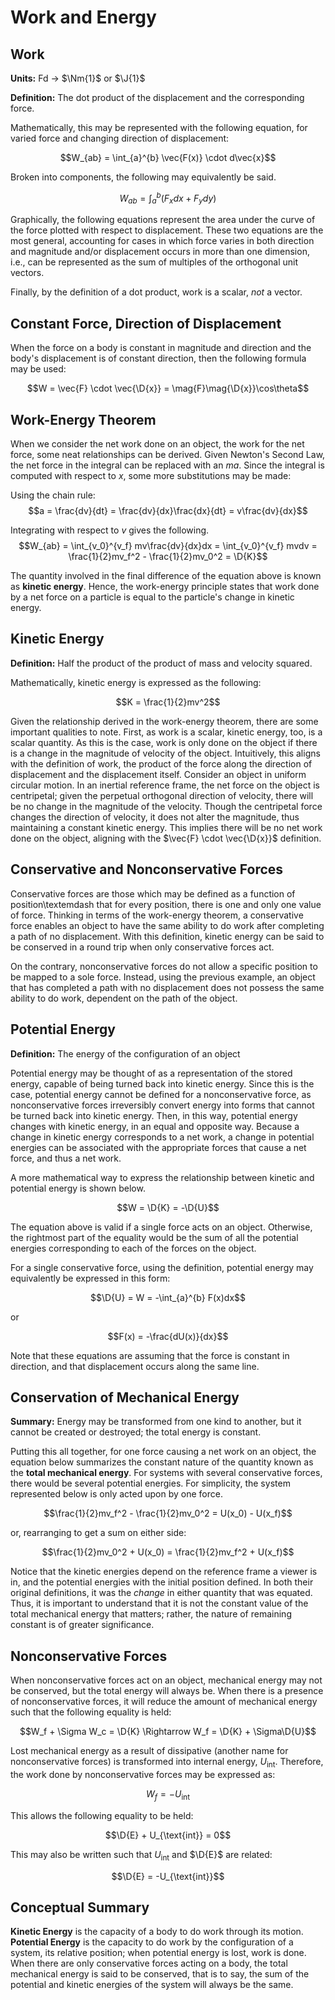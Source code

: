 # Work and Energy

## Work

**Units:** Fd $\rightarrow$ $\Nm{1}$ or $\J{1}$

**Definition:** The dot product of the displacement and the corresponding force.

Mathematically, this may be represented with the following equation, for varied force and changing direction of displacement:

$$W_{ab} = \int_{a}^{b} \vec{F(x)} \cdot d\vec{x}$$

Broken into components, the following may equivalently be said.

$$W_{ab} = \int_{a}^{b} (F_xdx + F_ydy)$$

Graphically, the following equations represent the area under the curve of the force plotted with respect to displacement. These two equations are the most general, accounting for cases in which force varies in both direction and magnitude and/or displacement occurs in more than one dimension, i.e., can be represented as the sum of multiples of the orthogonal unit vectors.

Finally, by the definition of a dot product, work is a scalar, _not_ a vector.

## Constant Force, Direction of Displacement

When the force on a body is constant in magnitude and direction and the body's displacement is of constant direction, then the following formula may be used:

$$W = \vec{F} \cdot \vec{\D{x}} = \mag{F}\mag{\D{x}}\cos\theta$$

## Work-Energy Theorem

When we consider the net work done on an object, the work for the net force, some neat relationships can be derived. Given Newton's Second Law, the net force in the integral can be replaced with an $ma$. Since the integral is computed with respect to $x$, some more substitutions may be made:

Using the chain rule:
$$a = \frac{dv}{dt} = \frac{dv}{dx}\frac{dx}{dt} = v\frac{dv}{dx}$$

Integrating with respect to $v$ gives the following.
$$W_{ab} = \int_{v_0}^{v_f} mv\frac{dv}{dx}dx = \int_{v_0}^{v_f} mvdv = \frac{1}{2}mv_f^2 - \frac{1}{2}mv_0^2 = \D{K}$$

The quantity involved in the final difference of the equation above is known as **kinetic energy**. Hence, the work-energy principle states that work done by a net force on a particle is equal to the particle's change in kinetic energy.

## Kinetic Energy

**Definition:** Half the product of the product of mass and velocity squared.

Mathematically, kinetic energy is expressed as the following:

$$K = \frac{1}{2}mv^2$$

Given the relationship derived in the work-energy theorem, there are some important qualities to note. First, as work is a scalar, kinetic energy, too, is a scalar quantity. As this is the case, work is only done on the object if there is a change in the magnitude of velocity of the object. Intuitively, this aligns with the definition of work, the product of the force along the direction of displacement and the displacement itself. Consider an object in uniform circular motion. In an inertial reference frame, the net force on the object is centripetal; given the perpetual orthogonal direction of velocity, there will be no change in the magnitude of the velocity. Though the centripetal force changes the direction of velocity, it does not alter the magnitude, thus maintaining a constant kinetic energy. This implies there will be no net work done on the object, aligning with the $\vec{F} \cdot \vec{\D{x}}$ definition.

## Conservative and Nonconservative Forces

Conservative forces are those which may be defined as a function of position\textemdash that for every position, there is one and only one value of force. Thinking in terms of the work-energy theorem, a conservative force enables an object to have the same ability to do work after completing a path of no displacement. With this definition, kinetic energy can be said to be conserved in a round trip when only conservative forces act.

On the contrary, nonconservative forces do not allow a specific position to be mapped to a sole force. Instead, using the previous example, an object that has completed a path with no displacement does not possess the same ability to do work, dependent on the path of the object.

## Potential Energy

**Definition:** The energy of the configuration of an object

Potential energy may be thought of as a representation of the stored energy, capable of being turned back into kinetic energy. Since this is the case, potential energy cannot be defined for a nonconservative force, as nonconservative forces irreversibly convert energy into forms that cannot be turned back into kinetic energy. Then, in this way, potential energy changes with kinetic energy, in an equal and opposite way. Because a change in kinetic energy corresponds to a net work, a change in potential energies can be associated with the appropriate forces that cause a net force, and thus a net work.

A more mathematical way to express the relationship between kinetic and potential energy is shown below.

$$W = \D{K} = -\D{U}$$

The equation above is valid if a single force acts on an object. Otherwise, the rightmost part of the equality would be the sum of all the potential energies corresponding to each of the forces on the object.

For a single conservative force, using the definition, potential energy may equivalently be expressed in this form:

$$\D{U} = W = -\int_{a}^{b} F(x)dx$$

or

$$F(x) = -\frac{dU(x)}{dx}$$

Note that these equations are assuming that the force is constant in direction, and that displacement occurs along the same line.

## Conservation of Mechanical Energy

**Summary:** Energy may be transformed from one kind to another, but it cannot be created or destroyed; the total energy is constant.

Putting this all together, for one force causing a net work on an object, the equation below summarizes the constant nature of the quantity known as the **total mechanical energy**. For systems with several conservative forces, there would be several potential energies. For simplicity, the system represented below is only acted upon by one force.

$$\frac{1}{2}mv_f^2 - \frac{1}{2}mv_0^2 = U(x_0) - U(x_f)$$

or, rearranging to get a sum on either side:

$$\frac{1}{2}mv_0^2 + U(x_0) = \frac{1}{2}mv_f^2 + U(x_f)$$

Notice that the kinetic energies depend on the reference frame a viewer is in, and the potential energies with the initial position defined. In both their original definitions, it was the _change_ in either quantity that was equated. Thus, it is important to understand that it is not the constant value of the total mechanical energy that matters; rather, the nature of remaining constant is of greater significance.

## Nonconservative Forces

When nonconservative forces act on an object, mechanical energy may not be conserved, but the total energy will always be. When there is a presence of nonconservative forces, it will reduce the amount of mechanical energy such that the following equality is held:

$$W_f + \Sigma W_c = \D{K} \Rightarrow W_f = \D{K} + \Sigma\D{U}$$

Lost mechanical energy as a result of dissipative (another name for nonconservative forces) is transformed into internal energy, $U_{\text{int}}$. Therefore, the work done by nonconservative forces may be expressed as:

$$W_f = -U_{\text{int}}$$

This allows the following equality to be held:

$$\D{E} + U_{\text{int}} = 0$$

This may also be written such that $U_{\text{int}}$ and $\D{E}$ are related:

$$\D{E} = -U_{\text{int}}$$

## Conceptual Summary

**Kinetic Energy** is the capacity of a body to do work through its motion. **Potential Energy** is the capacity to do work by the configuration of a system, its relative position; when potential energy is lost, work is done. When there are only conservative forces acting on a body, the total mechanical energy is said to be conserved, that is to say, the sum of the potential and kinetic energies of the system will always be the same.
